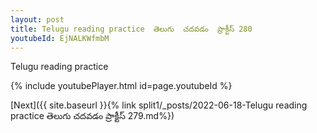 ```yaml
---
layout: post
title: Telugu reading practice  తెలుగు  చదవడం  ప్రాక్టీస్ 280
youtubeId: EjNALKWfmbM
---
```

 
 
Telugu reading practice
 
 
 
 
 


{% include youtubePlayer.html id=page.youtubeId %}
 
[Next]({{ site.baseurl }}{% link  split1/_posts/2022-06-18-Telugu reading practice  తెలుగు  చదవడం  ప్రాక్టీస్ 279.md%})
 
